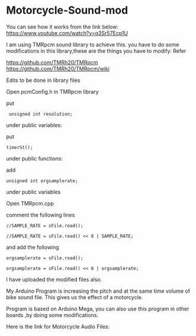# Motorcycle-Sound-mod

You can see how it works from the link below:
https://www.youtube.com/watch?v=q3Sr57Ecp1U

I am using TMRpcm sound library to achieve this.
you have to do some modifications in this library,these are the things you have to modify:
Refer

https://github.com/TMRh20/TMRpcm
https://github.com/TMRh20/TMRpcm/wiki

Edits to be done in library files

Open pcmConfig.h in TMRpcm library



put

     unsigned int resolution; 
under public variables:

put 

    timerSt();
    
under public functions:

add

    unsigned int orgsamplerate;
    
under public variables


Open TMRpcm.cpp

comment the following lines

    //SAMPLE_RATE = sFile.read();
 
    //SAMPLE_RATE = sFile.read() << 8 | SAMPLE_RATE;
and add the following

    orgsamplerate = sFile.read();
  
    orgsamplerate = sFile.read() << 8 | orgsamplerate;

I have uploaded the modified files also.



My Arduino Program is increasing the pitch and at the same time volume of bike sound file. This gives us the effect of a motorcycle.

Program is based on Arduino Mega, you can also use this program in other boards ,by doing some modifications.

Here is the link for Motorcycle Audio Files:

